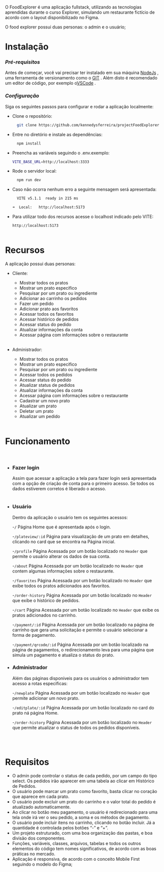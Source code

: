 

O FoodExplorer é uma aplicação fullstack, utilizando as tecnologias aprendidas durante o curso Explorer, simulando um restaurante fictício de acordo com o layout disponibilizado no Figma.

O food explorer possui duas personas: o admin e o usuário;



<h1 >Instalação</h1>

### **_Pré-requisitos_**

Antes de começar, você vai precisar ter instalado em sua máquina <a target="_blank">[NodeJs](https://nodejs.org/en) </a>, uma ferramenta de versionamento como o <a target="_blank">[GIT](https://git-scm.com/) </a>.
Além disto é recomendado um editor de código, por exemplo o<a target="_blank">[VSCode](https://code.visualstudio.com/) </a>.

### **_Configuração_**

Siga os seguintes passos para configurar e rodar a aplicação localmente:

- Clone o repositório:

  ```bash
    git clone https://github.com/kennedysferreira/projectFoodExplorer.git
  ```

- Entre no diretório e instale as dependências:

  ```bash
    npm install
  ```

- Preencha as variáveis seguindo o .env.exemplo:

  ```bash
  VITE_BASE_URL=http://localhost:3333
  ```

- Rode o servidor local:

  ```bash
    npm run dev
  ```

- Caso não ocorra nenhum erro a seguinte mensagem será apresentada:

  ```bash
    VITE v5.1.1  ready in 215 ms

  ➜  Local:   http://localhost:5173
  ```

- Para utilizar todo dos recursos acesse o localhost indicado pelo VITE:

  `http://localhost:5173`
  <br/>
  <br/>

<h1 >Recursos</h1>

A aplicação possui duas personas:

- Cliente:

  - Mostrar todos os pratos
  - Mostrar um prato especifico
  - Pesquisar por um prato ou ingrediente
  - Adicionar ao carrinho os pedidos
  - Fazer um pedido
  - Adicionar prato aos favoritos
  - Acessar todos os favoritos
  - Acessar histórico de pedidos
  - Acessar status do pedido
  - Atualizar informações da conta
  - Acessar página com informações sobre o restaurante
    <br/>
    <br/>

- Administrador:

  - Mostrar todos os pratos
  - Mostrar um prato especifico
  - Pesquisar por um prato ou ingrediente
  - Acessar todos os pedidos
  - Acessar status do pedido
  - Atualizar status de pedidos
  - Atualizar informações da conta
  - Acessar página com informações sobre o restaurante
  - Cadastrar um novo prato
  - Atualizar um prato
  - Deletar um prato
  - Atualizar um pedido
    <br/>
    <br/>

<h1 >Funcionamento</h1>

<br/>

- ### **Fazer login**

  Assim que acessar a aplicação a tela para fazer login será apresentada com a opção de criação de conta para o primeiro acesso. Se todos os dados estiverem corretos é liberado o acesso.
  <br/>
  <br/>

- ### **Usuário**

  Dentro da aplicação o usuário tem os seguintes acessos:

  -`/` Página Home que é apresentada após o login.

  -`/plateview/:id` Página para visualização de um prato em detalhes, clicando no card que se encontra na Página inicial.

  -`/profile` Página Acessada por um botão localizado no `Header` que permite o usuário alterar os dados de sua conta.

  -`/about` Página Acessada por um botão localizado no `Header` que contem algumas informações sobre o restaurante.

  -`/favorites` Página Acessada por um botão localizado no `Header` que exibe todos os pratos adicionados aos favoritos.

  -`/order-history` Página Acessada por um botão localizado no `Header` que exibe o histórico de pedidos.

  -`/cart` Página Acessada por um botão localizado no `Header` que exibe os pratos adicionados no carrinho.

  -`/payment/:id` Página Acessada por um botão localizado na página de carrinho que gera uma solicitação e permite o usuário selecionar a forma de pagamento.

  -`/payment/qrcode/:id` Página Acessada por um botão localizado na página de pagamentos, o redirecionamento leva para uma página que simula um pagamento e atualiza o status do prato.
  <br/>

- ### **Administrador**

  Além das páginas disponíveis para os usuários o administrador tem acesso a rotas especificas:

  -`/newplate` Página Acessada por um botão localizado no `Header`
  que permite adicionar um novo prato.

  -`/editplate/:id` Página Acessada por um botão localizado no card do prato ná página Home.

  -`/order-history` Página Acessada por um botão localizado no `Header` que permite atualizar o status de todos os pedidos disponíveis.

  <br/>
  <br/>

<h1 >Requisitos</h1>

-  O admin pode controlar o status de cada pedido, por um campo do tipo select. Os pedidos irão aparecer em uma tabela ao clicar em Histórico de Pedidos.
-  O usuário pode marcar um prato como favorito, basta clicar no coração que aparece em cada prato.
-  O usuário pode excluir um prato do carrinho e o valor total do pedido é atualizado automaticamente.
-  Ao clicar no botão meu pagamento, o usuário é redirecionado para uma tela onde irá ver o seu pedido, a soma e os métodos de pagamento.
-  O usuário pode incluir itens no carrinho, clicando no botão incluir. Já a quantidade é controlada pelos botões “-” e “+”.
-  Um projeto estruturado, com uma boa organização das pastas, e boa divisão dos componentes.
-  Funções, variáveis, classes, arquivos, tabelas e todos os outros elementos do código tem nomes significativos, de acordo com as boas práticas no mercado.
-  Aplicação é responsiva, de acordo com o conceito Mobile First seguindo o modelo do Figma;
  <br/>
  <br/>


